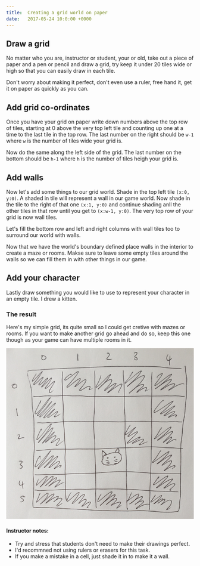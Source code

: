 ```yaml
---
title:  Creating a grid world on paper
date:   2017-05-24 10:0:00 +0000
---
```


## Draw a grid

No matter who you are, instructor or student, your or old, take out a piece of paper and a pen or pencil and draw a grid, try keep it under 20 tiles wide or high so that you can easily draw in each tile.

Don't worry about making it perfect, don't even use a ruler, free hand it, get it on paper as quickly as you can.

## Add grid co-ordinates

Once you have your grid on paper write down numbers above the top row of tiles, starting at 0 above the very top left tile and counting up one at a time to the last tile in the top row. The last number on the right should be `w-1` where `w` is the number of tiles wide your grid is.

Now do the same along the left side of the grid. The last number on the bottom should be `h-1` where `h` is the number of tiles heigh your grid is.

## Add walls

Now let's add some things to our grid world. Shade in the top left tile `(x:0, y:0)`. A shaded in tile will represent a wall in our game world. Now shade in the tile to the right of that one `(x:1, y:0)` and continue shading anll the other tiles in that row until you get to `(x:w-1, y:0)`. The very top row of your grid is now wall tiles.

Let's fill the bottom row and left and right columns with wall tiles too to surround our world with walls.

Now that we have the world's boundary defined place walls in the interior to create a maze or rooms. Makse sure to leave some empty tiles around the walls so we can fill them in with other things in our game.

## Add your character

Lastly draw something you would like to use to represent your character in an empty tile. I drew a kitten.

### The result

Here's my simple grid, its quite small so I could get cretive with mazes or rooms. If you want to make another grid go ahead and do so, keep this one though as your game can have multiple rooms in it.

![Draw a grid with walls and a player](../images/004-draw-grid.png)

#### Instructor notes:

- Try and stress that students don't need to make their drawings perfect.
- I'd recommned not using rulers or erasers for this task.
- If you make a mistake in a cell, just shade it in to make it a wall.

